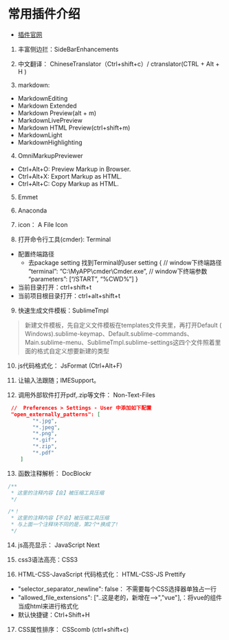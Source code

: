 # 常用插件介绍

-  [插件官网](https://packagecontrol.io/)

1. 丰富侧边拦：SideBarEnhancements

2. 中文翻译： ChineseTranslator（Ctrl+shift+c）/ ctranslator(CTRL + Alt + H )

3. markdown:
  - MarkdownEditing
  - Markdown Extended
  - Markdown Preview(alt + m)
  - MarkdownLivePreview
  - Markdown HTML Preview(ctrl+shift+m)
  - MarkdownLight
  - MarkdownHighlighting

4. OmniMarkupPreviewer
  - Ctrl+Alt+O: Preview Markup in Browser.
  - Ctrl+Alt+X: Export Markup as HTML.
  - Ctrl+Alt+C: Copy Markup as HTML.

5. Emmet

6. Anaconda

7. icon： A File Icon

8. 打开命令行工具(cmder): Terminal
  - 配置终端路径
    * 去package setting 找到Terminal的user setting
        { 
          // window下终端路径 
          “terminal”: “C:\MyAPP\cmder\Cmder.exe”, 
          // window下终端参数 
          “parameters”: [“/START”, “%CWD%”] 
        } 
  - 当前目录打开：ctrl+shift+t
  - 当前项目根目录打开：ctrl+alt+shift+t

9. 快速生成文件模板：SublimeTmpl 

> 新建文件模板，先自定义文件模板在templates文件夹里，再打开Default ( Windows).sublime-keymap、Default.sublime-commands、Main.sublime-menu、SublimeTmpl.sublime-settings这四个文件照着里面的格式自定义想要新建的类型

10. js代码格式化： JsFormat (Ctrl+Alt+F)
  
11. 让输入法跟随；IMESupport。

12. 调用外部软件打开pdf,.zip等文件： Non-Text-Files
```json
 //  Preferences > Settings - User 中添加如下配置
 "open_externally_patterns": [
        "*.jpg",
        "*.jpeg",
        "*.png",
        "*.gif",
        "*.zip",
        "*.pdf"
    ] 
```

13. 函数注释解析： Doc​Blockr
 
```js
/**
 * 这里的注释内容【会】被压缩工具压缩
 */

/*！
 * 这里的注释内容【不会】被压缩工具压缩
 * 与上面一个注释块不同的是，第2个*换成了!
 */
```

14. js高亮显示： JavaScript Next

15. css3语法高亮：CSS3

16. HTML-CSS-JavaScript 代码格式化： HTML-CSS-JS Prettify

  - "selector_separator_newline": false： 不需要每个CSS选择器单独占一行
  - "allowed_file_extensions": ["..这是老的，新增在-->","vue"],：将vue的组件当成html来进行格式化
  - 默认快捷键：Ctrl+Shift+H

17. CSS属性排序： CSScomb (ctrl+shift+c)
